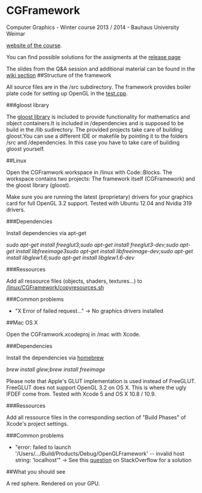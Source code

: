 CGFramework
===========
Computer Graphics - Winter course 2013 / 2014 - Bauhaus University Weimar

[website of the course](http://www.uni-weimar.de/de/medien/professuren/grafische-datenverarbeitung/lehre/computergrafik/). 

You can find possible solutions for the assigments at the [release page](https://github.com/bestimmaa/CGFramework/releases)

The slides from the Q&A session and additional material can be found in the [wiki section](https://github.com/bestimmaa/CGFramework/wiki)
##Structure of the framework

All source files are in the /src subdirectory. The framework provides boiler plate code for setting up OpenGL in the [test.cpp](src/test.cpp). 

###gloost library

The [gloost library](http://gloost.sourceforge.net) is included to provide functionality for mathematics and object containers.It is included in /dependencies and is supposed to be build in the /lib sudirectory. The provided projects take care of building gloost.You can use a different IDE or makefile by pointing it to the folders /src and /dependencies. In this case you have to take care of building gloost yourself.

##Linux

Open the CGFramwork.workspace in /linux with Code::Blocks. The workspace contains two projects: The framework itself (CGFramework) and the gloost library (gloost).

Make sure you are running the latest (proprietary) drivers for your graphics card for full OpenGL 3.2 support. Tested with Ubuntu 12.04 and Nvidia 319 drivers.

###Dependencies

Install dependencies via apt-get

*sudo apt-get install freeglut3;sudo apt-get install freeglut3-dev;sudo apt-get install libfreeimage3sudo apt-get install libfreeimage-dev;sudo apt-get install libglew1.6;sudo apt-get install libglew1.6-dev*

###Ressources

Add all ressource files (objects, shaders, textures...) to [/linux/CGFramework/copyresources.sh]( /linux/CGFramework/copyresources.sh)

###Common problems

* "X Error of failed request..." -> No graphics drivers installed

##Mac OS X

Open the CGFramwork.xcodeproj in /mac with Xcode.

###Dependencies

Install the dependencies via [homebrew](http://brew.sh/)

*brew install glew;brew install freeimage*

Please note that Apple's GLUT implementation is used instead of FreeGLUT. FreeGLUT does not support OpenGL 3.2 on OS X. This is where the ugly IFDEF come from. Tested with Xcode 5 and OS X 10.8 / 10.9.

###Ressources

Add all ressource files in the corresponding section of "Build Phases" of Xcode's project settings.

###Common problems

* "error: failed to launch '/Users/.../Build/Products/Debug/OpenGLFramework' -- invalid host string: 'localhost'" -> See this [question]() on StackOverflow for a solution

##What you should see

A red sphere. Rendered on your GPU. 



